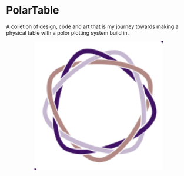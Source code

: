 # PolarTable

A colletion of design, code and art that is my journey towards making a physical table with a polor plotting system build in.

<p align="center">
  <img src="Graphics/logo.svg" width="350" title="Polar Table Logo" alt="Polar Table Logo consisting of three rings braided togeather.">
</p>
